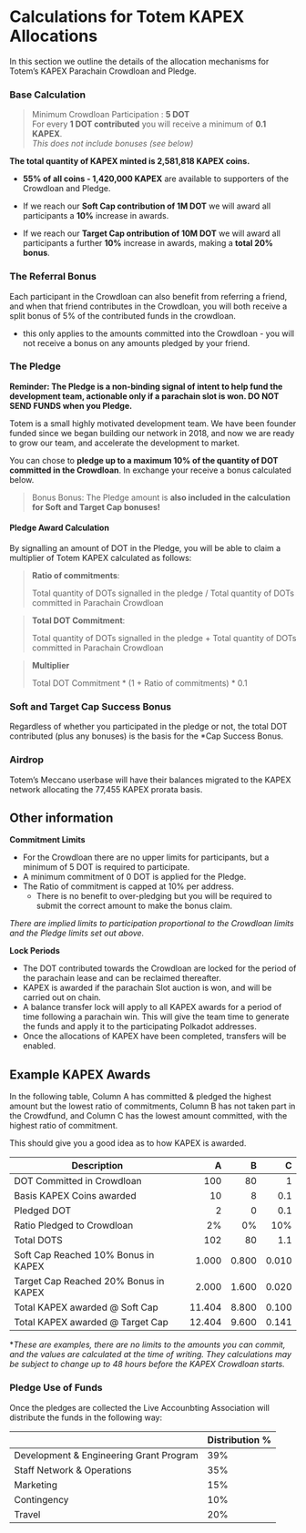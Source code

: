 # Calculations for Totem KAPEX Allocations

In this section we outline the details of the allocation mechanisms for Totem’s KAPEX Parachain Crowdloan and Pledge.

### Base Calculation

> Minimum Crowdloan Participation :  **5 DOT** <br />
> For every **1 DOT contributed** you will receive a minimum of **0.1 KAPEX**.<br />
> _This does not include bonuses (see below)_

**The total quantity of KAPEX minted is 2,581,818 KAPEX coins.** 

* **55% of all coins - 1,420,000 KAPEX** are available to supporters of the Crowdloan and Pledge.

* If we reach our **Soft Cap contribution of 1M DOT** we will award all participants a **10%** increase in awards.

* If we reach our **Target Cap ontribution of 10M DOT** we will award all participants a further **10%** increase in awards, making a **total 20% bonus**.

### The Referral Bonus 

Each participant in the Crowdloan can also benefit from referring a friend, and when that friend contributes in the Crowdloan, you will both receive a split bonus of 5% of the contributed funds in the crowdloan. 

* this only applies to the amounts committed into the Crowdloan - you will not receive a bonus on any amounts pledged by your friend.

### The Pledge

**Reminder: The Pledge is a non-binding signal of intent to help fund the development team, actionable only if a parachain slot is won. DO NOT SEND FUNDS when you Pledge.**

Totem is a small highly motivated development team. We have been founder funded since we began building our network in 2018, and now we are ready to grow our team, and accelerate the development to market.

You can chose to **pledge up to a maximum 10% of the quantity of DOT committed in the Crowdloan**. In exchange your receive a bonus calculated below.

> Bonus Bonus: The Pledge amount is **also included in the calculation for Soft and Target Cap bonuses!**

#### Pledge Award Calculation

By signalling an amount of DOT in the Pledge, you will be able to claim a multiplier of Totem KAPEX calculated as follows:

> **Ratio of commitments**:
>
> Total quantity of DOTs signalled in the pledge / Total quantity of DOTs committed in Parachain Crowdloan

> **Total DOT Commitment**:
>
> Total quantity of DOTs signalled in the pledge + Total quantity of DOTs committed in Parachain Crowdloan

> **Multiplier**
>
> Total DOT Commitment * (1 + Ratio of commitments) * 0.1

### Soft and Target Cap Success Bonus

Regardless of whether you participated in the pledge or not, the total DOT contributed (plus any bonuses) is the basis for the *Cap Success Bonus.

### Airdrop

Totem’s Meccano userbase will have their balances migrated to the KAPEX network allocating the 77,455 KAPEX prorata basis. 


## Other information

**Commitment Limits**
* For the Crowdloan there are no upper limits for participants, but a minimum of 5 DOT is required to participate.
* A minimum commitment of 0 DOT is applied for the Pledge.
* The Ratio of commitment is capped at 10% per address. 
  * There is no benefit to over-pledging but you will be required to submit the correct amount to make the bonus claim.

_There are implied limits to participation proportional to the Crowdloan limits and the Pledge limits set out above._

**Lock Periods**
* The DOT contributed towards the Crowdloan are locked for the period of the parachain lease and can be reclaimed thereafter.
* KAPEX is awarded if the parachain Slot auction is won, and will be carried out on chain.
* A balance transfer lock will apply to all KAPEX awards for a period of time following a parachain win. This will give the team time to generate the funds and apply it to the participating Polkadot addresses. 
* Once the allocations of KAPEX have been completed, transfers will be enabled. 

## Example KAPEX Awards

In the following table, Column A has committed & pledged the highest amount but the lowest ratio of commitments, Column B has not taken part in the Crowdfund, and Column C has the lowest amount committed, with the highest ratio of commitment.

This should give you a good idea as to how KAPEX is awarded.

| Description                         | A      | B      | C    |
|-------------------------------------|-------:|-------:|------:|
| DOT Committed in Crowdloan          | 100    | 80     | 1     |
| Basis KAPEX Coins awarded           | 10     | 8     | 0.1   |
| Pledged DOT                         | 2      | 0      | 0.1   |
| Ratio Pledged to Crowdloan          | 2%     | 0%     | 10%   |
| Total DOTS                          | 102    | 80     | 1.1   |
| Soft Cap Reached 10% Bonus in KAPEX  | 1.000  | 0.800  | 0.010 |
| Target Cap Reached 20% Bonus in KAPEX  | 2.000 | 1.600  | 0.020 |
| Total KAPEX awarded @ Soft Cap      | 11.404 | 8.800 | 0.100 |
| Total KAPEX awarded @ Target Cap      | 12.404 | 9.600 | 0.141 |

*_These are examples, there are no limits to the amounts you can commit, and the values are calculated at the time of writing. They calculations may be subject to change up to 48 hours before the KAPEX Crowdloan starts._

### Pledge Use of Funds

Once the pledges are collected the Live Accounbting Association will distribute the funds in the following way:

|                                           | Distribution % |
|-------------------------------------------|----------------|
| Development & Engineering Grant Program   | 39%            |
| Staff Network & Operations                | 35%            |
| Marketing                                 | 15%            |
| Contingency                               | 10%            |
| Travel                                    | 20%            |